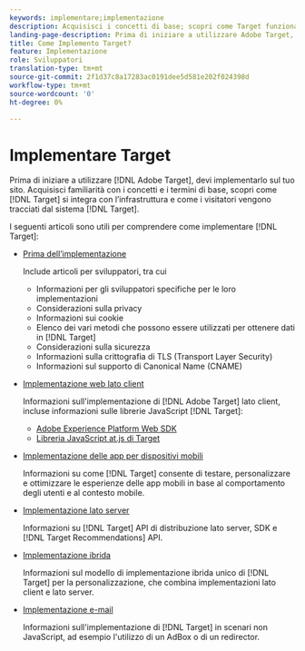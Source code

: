 ```yaml
---
keywords: implementare;implementazione
description: Acquisisci i concetti di base; scopri come Target funziona e si integra con la tua infrastruttura, e come vengono tracciati i visitatori.
landing-page-description: Prima di iniziare a utilizzare Adobe Target, è necessario implementarlo sul sito, comprendere alcuni concetti e termini di base e acquisire familiarità con il suo funzionamento.
title: Come Implemento Target?
feature: Implementazione
role: Sviluppatori
translation-type: tm+mt
source-git-commit: 2f1d37c8a17283ac0191dee5d581e202f024398d
workflow-type: tm+mt
source-wordcount: '0'
ht-degree: 0%

---
```



# Implementare Target

Prima di iniziare a utilizzare [!DNL Adobe Target], devi implementarlo sul tuo sito. Acquisisci familiarità con i concetti e i termini di base, scopri come [!DNL Target] si integra con l’infrastruttura e come i visitatori vengono tracciati dal sistema [!DNL Target].

I seguenti articoli sono utili per comprendere come implementare [!DNL Target]:

* [Prima dell’implementazione](c-considerations-before-you-implement-target/considerations-before-you-implement-target.md)

   Include articoli per sviluppatori, tra cui

   * Informazioni per gli sviluppatori specifiche per le loro implementazioni
   * Considerazioni sulla privacy
   * Informazioni sui cookie
   * Elenco dei vari metodi che possono essere utilizzati per ottenere dati in [!DNL Target]
   * Considerazioni sulla sicurezza
   * Informazioni sulla crittografia di TLS (Transport Layer Security)
   * Informazioni sul supporto di Canonical Name (CNAME)

* [Implementazione web lato client](/help/c-implementing-target/c-implementing-target-for-client-side-web/implement-target-for-client-side-web.md)

   Informazioni sull&#39;implementazione di [!DNL Adobe Target] lato client, incluse informazioni sulle librerie JavaScript [!DNL Target]:

   * [Adobe Experience Platform Web SDK](/help/c-implementing-target/c-implementing-target-for-client-side-web/aep-web-sdk.md)
   * [Libreria JavaScript at.js di Target](/help/c-implementing-target/c-implementing-target-for-client-side-web/c-how-atjs-works/how-atjs-works.md)

* [Implementazione delle app per dispositivi mobili](/help/c-target-mobile-app/target-mobile-app.md)

   Informazioni su come [!DNL Target] consente di testare, personalizzare e ottimizzare le esperienze delle app mobili in base al comportamento degli utenti e al contesto mobile.

* [Implementazione lato server](/help/c-implementing-target/c-api-and-sdk-overview/api-and-sdk-overview.md)

   Informazioni su [!DNL Target] API di distribuzione lato server, SDK e [!DNL Target Recommendations] API.

* [Implementazione ibrida](/help/c-implementing-target/hybrid-implementation.md)

   Informazioni sul modello di implementazione ibrida unico di [!DNL Target] per la personalizzazione, che combina implementazioni lato client e lato server.

* [Implementazione e-mail](c-non-javascript-based-implementation/non-javascript-based-implementation.md)

   Informazioni sull&#39;implementazione di [!DNL Target] in scenari non JavaScript, ad esempio l&#39;utilizzo di un AdBox o di un redirector.
